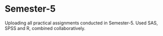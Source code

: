 # Semester-5
Uploading all practical assignments conducted in Semester-5. Used SAS, SPSS and R, combined collaboratively.
